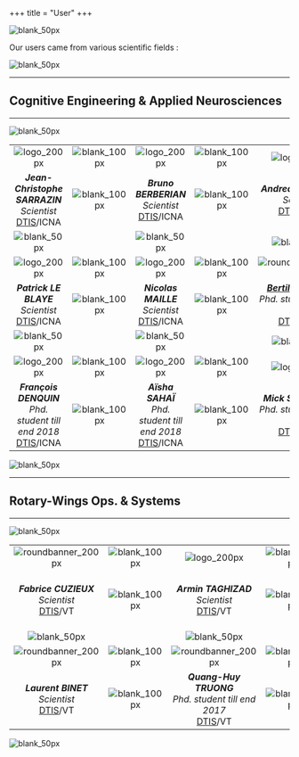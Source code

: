 +++
title = "User"
+++

![blank_50px](/img/blank_50px.jpg)

Our users came from various scientific fields :

![blank_50px](/img/blank_50px.jpg)

---

## Cognitive Engineering & Applied Neurosciences

---

![blank_50px](/img/blank_50px.jpg)

| | | | | | | |
| :---: | :---: | :---: | :---: | :---: | :---: | :---: |
| ![logo_200px](/img/logo_200px.png) | ![blank_100px](/img/blank_100px.jpg) | ![logo_200px](/img/logo_200px.png) | ![blank_100px](/img/blank_100px.jpg) | ![logo_200px](/img/logo_200px.png) | ![blank_100px](/img/blank_100px.jpg) | ![roundbanner_200px](/img/banners/roundbanner-trakotomamonjy_200px.png) |
| ***Jean-Christophe SARRAZIN***<br>*Scientist*<br>[DTIS](http://www.onera.fr/en/dtis-information-processing-and-systems)/ICNA | ![blank_100px](/img/blank_100px.jpg) | ***Bruno BERBERIAN***<br>*Scientist*<br>[DTIS](http://www.onera.fr/en/dtis-information-processing-and-systems)/ICNA | ![blank_100px](/img/blank_100px.jpg) | ***Andrea DESANTIS***<br>*Scientist*<br>[DTIS](http://www.onera.fr/en/dtis-information-processing-and-systems)/ICNA | ![blank_100px](/img/blank_100px.jpg) | ***[Thomas RAKOTOMAMONJY](https://www.researchgate.net/profile/Thomas_Rakotomamonjy)***<br>*Scientist*<br>[DTIS](http://www.onera.fr/en/dtis-information-processing-and-systems)/ICNA |
| ![blank_50px](/img/blank_50px.jpg) | | ![blank_50px](/img/blank_50px.jpg) | | ![blank_50px](/img/blank_50px.jpg) | | ![blank_50px](/img/blank_50px.jpg) |
| ![logo_200px](/img/logo_200px.png) | ![blank_100px](/img/blank_100px.jpg) | ![logo_200px](/img/logo_200px.png) | ![blank_100px](/img/blank_100px.jpg) | ![roundbanner_200px](/img/banners/roundbanner-bsomon_200px.png) | ![blank_100px](/img/blank_100px.jpg) | ![roundbanner_200px](/img/banners/roundbanner-jgouraud_200px.png) | ![blank_100px](/img/blank_100px.jpg) | ![roundbanner_200px](/img/banners/roundbanner-jgouraud_200px.png) |
| ***Patrick LE BLAYE***<br>*Scientist*<br>[DTIS](http://www.onera.fr/en/dtis-information-processing-and-systems)/ICNA | ![blank_100px](/img/blank_100px.jpg) | ***Nicolas MAILLE***<br>*Scientist*<br>[DTIS](http://www.onera.fr/en/dtis-information-processing-and-systems)/ICNA | ![blank_100px](/img/blank_100px.jpg) | ***[Bertille SOMON](https://www.researchgate.net/profile/Bertille_Somon)***<br>*Phd. student till end 2018*<br>[DTIS](http://www.onera.fr/en/dtis-information-processing-and-systems)/ICNA | ![blank_100px](/img/blank_100px.jpg) | ***[Jonas GOURAUD](http://www.jonasgouraud.com/)***<br>*Phd. student till end 2018*<br>[DTIS](http://www.onera.fr/en/dtis-information-processing-and-systems)/ICNA |
| ![blank_50px](/img/blank_50px.jpg) | | ![blank_50px](/img/blank_50px.jpg) | | ![blank_50px](/img/blank_50px.jpg) | | ![blank_50px](/img/blank_50px.jpg) |
| ![logo_200px](/img/logo_200px.png) | ![blank_100px](/img/blank_100px.jpg) | ![logo_200px](/img/logo_200px.png) | ![blank_100px](/img/blank_100px.jpg) | ![logo_200px](/img/logo_200px.png) | ![blank_100px](/img/blank_100px.jpg) | ![logo_200px](/img/logo_200px.png) | ![blank_100px](/img/blank_100px.jpg) |
| ***François DENQUIN***<br>*Phd. student till end 2018*<br>[DTIS](http://www.onera.fr/en/dtis-information-processing-and-systems)/ICNA | ![blank_100px](/img/blank_100px.jpg) | ***Aïsha SAHAÏ***<br>*Phd. student till end 2018*<br>[DTIS](http://www.onera.fr/en/dtis-information-processing-and-systems)/ICNA | ![blank_100px](/img/blank_100px.jpg) | ***Mick SALOMONE***<br>*Phd. student till end 2020*<br>[DTIS](http://www.onera.fr/en/dtis-information-processing-and-systems)/ICNA | ![blank_100px](/img/blank_100px.jpg) | ***Florent BOLLON***<br>*Phd. student till end 2020*<br>[DTIS](http://www.onera.fr/en/dtis-information-processing-and-systems)/ICNA |

![blank_50px](/img/blank_50px.jpg)

---

## Rotary-Wings Ops. & Systems

---

![blank_50px](/img/blank_50px.jpg)

| | | | | | | |
| :---: | :---: | :---: | :---: | :---: | :---: | :---: |
| ![roundbanner_200px](/img/banners/roundbanner-fcuzieux_200px.png) | ![blank_100px](/img/blank_100px.jpg) | ![logo_200px](/img/logo_200px.png) | ![blank_100px](/img/blank_100px.jpg) | ![roundbanner_200px](/img/banners/roundbanner-pmbasset_200px.png) | ![blank_100px](/img/blank_100px.jpg) | ![logo_200px](/img/logo_200px.png) |
| ***Fabrice CUZIEUX***<br>*Scientist*<br>[DTIS](http://www.onera.fr/en/dtis-information-processing-and-systems)/VT | ![blank_100px](/img/blank_100px.jpg) | ***Armin TAGHIZAD***<br>*Scientist*<br>[DTIS](http://www.onera.fr/en/dtis-information-processing-and-systems)/VT | ![blank_100px](/img/blank_100px.jpg) | ***Piere-Marie BASSET***<br>*Flight dynamics & MDO scientist*<br>[DTIS](http://www.onera.fr/en/dtis-information-processing-and-systems)/VT | ![blank_100px](/img/blank_100px.jpg) | ***Binh DANG-VU***<br>*Scientist*<br>[DTIS](http://www.onera.fr/en/dtis-information-processing-and-systems)/VT |
| ![blank_50px](/img/blank_50px.jpg) | | ![blank_50px](/img/blank_50px.jpg) | | ![blank_50px](/img/blank_50px.jpg) | | ![blank_50px](/img/blank_50px.jpg) |
| ![roundbanner_200px](/img/banners/roundbanner-lbinet_200px.png) | ![blank_100px](/img/blank_100px.jpg) | ![roundbanner_200px](/img/banners/roundbanner-qhtruong_200px.png) | ![blank_100px](/img/blank_100px.jpg) | ![logo_200px](/img/logo_200px.png) | ![blank_100px](/img/blank_100px.jpg) | ![roundbanner_200px](/img/banners/roundbanner-xbarral_200px.png) 
| ***Laurent BINET***<br>*Scientist*<br>[DTIS](http://www.onera.fr/en/dtis-information-processing-and-systems)/VT | ![blank_100px](/img/blank_100px.jpg) | ***Quang-Huy TRUONG***<br>*Phd. student till end 2017*<br>[DTIS](http://www.onera.fr/en/dtis-information-processing-and-systems)/VT | ![blank_100px](/img/blank_100px.jpg) | ***Raphaël PERRET***<br>*Phd. student till end 2019*<br>[DTIS](http://www.onera.fr/en/dtis-information-processing-and-systems)/VT | ![blank_100px](/img/blank_100px.jpg) | ***Xavier BARRAL***<br>*Phd. student till early 2020*<br>[DTIS](http://www.onera.fr/en/dtis-information-processing-and-systems)/VT |

![blank_50px](/img/blank_50px.jpg)

